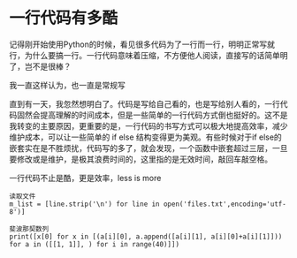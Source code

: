 # 一行代码有多酷
记得刚开始使用Python的时候，看见很多代码为了一行而一行，明明正常写就行，为什么要搞一行。一行代码意味着压缩，不方便他人阅读，直接写的话简单明了，岂不是很棒？

我一直这样认为，也一直是常规写

直到有一天，我忽然想明白了。代码是写给自己看的，也是写给别人看的，一行代码固然会提高理解的时间成本，但是一些简单的一行代码方式倒也挺好的。这不是我转变的主要原因，更重要的是，一行代码的书写方式可以极大地提高效率，减少维护成本，可以让一些简单的 if else 结构变得更为美观。有些时候对于if else的嵌套实在是不胜烦扰，代码写的多了，就会发现，一个函数中嵌套超过三层，一旦要修改或是维护，是极其浪费时间的，这里指的是无效时间，敲回车敲空格。

一行代码不止是酷，更是效率，less is more

```python3
读取文件
m_list = [line.strip('\n') for line in open('files.txt',encoding='utf-8')]

斐波那契数列
print([x[0] for x in [(a[i][0], a.append([a[i][1], a[i][0]+a[i][1]])) for a in ([[1, 1]], ) for i in range(40)]])
```
